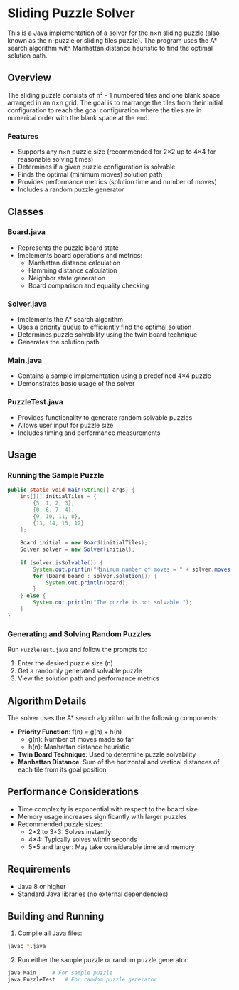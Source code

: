 # Sliding Puzzle Solver

This is a Java implementation of a solver for the n×n sliding puzzle (also known as the n-puzzle or sliding tiles puzzle). The program uses the A* search algorithm with Manhattan distance heuristic to find the optimal solution path.

## Overview

The sliding puzzle consists of n² - 1 numbered tiles and one blank space arranged in an n×n grid. The goal is to rearrange the tiles from their initial configuration to reach the goal configuration where the tiles are in numerical order with the blank space at the end.

### Features

- Supports any n×n puzzle size (recommended for 2×2 up to 4×4 for reasonable solving times)
- Determines if a given puzzle configuration is solvable
- Finds the optimal (minimum moves) solution path
- Provides performance metrics (solution time and number of moves)
- Includes a random puzzle generator

## Classes

### Board.java
- Represents the puzzle board state
- Implements board operations and metrics:
  - Manhattan distance calculation
  - Hamming distance calculation
  - Neighbor state generation
  - Board comparison and equality checking

### Solver.java
- Implements the A* search algorithm
- Uses a priority queue to efficiently find the optimal solution
- Determines puzzle solvability using the twin board technique
- Generates the solution path

### Main.java
- Contains a sample implementation using a predefined 4×4 puzzle
- Demonstrates basic usage of the solver

### PuzzleTest.java
- Provides functionality to generate random solvable puzzles
- Allows user input for puzzle size
- Includes timing and performance measurements

## Usage

### Running the Sample Puzzle
```java
public static void main(String[] args) {
    int[][] initialTiles = {
        {5, 1, 2, 3},
        {0, 6, 7, 4},
        {9, 10, 11, 8},
        {13, 14, 15, 12}
    };
    
    Board initial = new Board(initialTiles);
    Solver solver = new Solver(initial);
    
    if (solver.isSolvable()) {
        System.out.println("Minimum number of moves = " + solver.moves());
        for (Board board : solver.solution()) {
            System.out.println(board);
        }
    } else {
        System.out.println("The puzzle is not solvable.");
    }
}
```

### Generating and Solving Random Puzzles
Run `PuzzleTest.java` and follow the prompts to:
1. Enter the desired puzzle size (n)
2. Get a randomly generated solvable puzzle
3. View the solution path and performance metrics

## Algorithm Details

The solver uses the A* search algorithm with the following components:

- **Priority Function**: f(n) = g(n) + h(n)
  - g(n): Number of moves made so far
  - h(n): Manhattan distance heuristic
- **Twin Board Technique**: Used to determine puzzle solvability
- **Manhattan Distance**: Sum of the horizontal and vertical distances of each tile from its goal position

## Performance Considerations

- Time complexity is exponential with respect to the board size
- Memory usage increases significantly with larger puzzles
- Recommended puzzle sizes:
  - 2×2 to 3×3: Solves instantly
  - 4×4: Typically solves within seconds
  - 5×5 and larger: May take considerable time and memory

## Requirements

- Java 8 or higher
- Standard Java libraries (no external dependencies)

## Building and Running

1. Compile all Java files:
```bash
javac *.java
```

2. Run either the sample puzzle or random puzzle generator:
```bash
java Main     # For sample puzzle
java PuzzleTest   # For random puzzle generator
```
